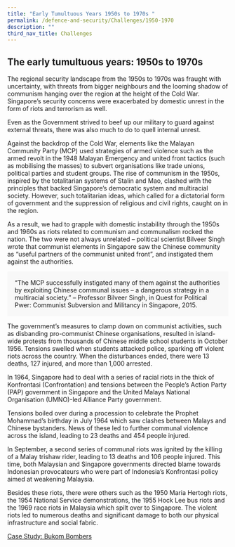 ```yaml
---
title: "Early Tumultuous Years 1950s to 1970s "
permalink: /defence-and-security/Challenges/1950-1970
description: ""
third_nav_title: Challenges
---
```

## The early tumultuous years: 1950s to 1970s

The regional security landscape from the 1950s to 1970s was fraught with uncertainty, with threats from bigger neighbours and the looming shadow of communism hanging over the region at the height of the Cold War. Singapore’s security concerns were exacerbated by domestic unrest in the form of riots and terrorism as well. 

Even as the Government strived to beef up our military to guard against external threats, there was also much to do to quell internal unrest. 

Against the backdrop of the Cold War, elements like the Malayan Community Party (MCP) used strategies of armed violence such as the armed revolt in the 1948 Malayan Emergency and united front tactics (such as mobilising the masses) to subvert organisations like trade unions, political parties and student groups. The rise of communism in the 1950s, inspired by the totalitarian systems of Stalin and Mao, clashed with the principles that backed Singapore’s democratic system and multiracial society. However, such totalitarian ideas, which called for a dictatorial form of government and the suppression of religious and civil rights, caught on in the region.

As a result, we had to grapple with domestic instability through the 1950s and 1960s as riots related to communism and communalism rocked the nation. The two were not always unrelated – political scientist Bilveer Singh wrote that communist elements in Singapore saw the Chinese community as “useful partners of the communist united front”, and instigated them against the authorities. 

<div style="border:0px solid #0505f8;background-color:#f8f8f8;padding:1.2em;">
“The MCP successfully instigated many of them against the authorities by exploiting Chinese communal issues – a dangerous strategy in a multiracial society.” – Professor Bilveer Singh, in Quest for Political Pwer: Communist Subversion and Militancy in Singapore, 2015. 
</div> 

The government’s measures to clamp down on communist activities, such as disbanding pro-communist Chinese organisations, resulted in island-wide protests from thousands of Chinese middle school students in October 1956. Tensions swelled when students attacked police, sparking off violent riots across the country. When the disturbances ended, there were 13 deaths, 127 injured, and more than 1,000 arrested.

In 1964, Singapore had to deal with a series of racial riots in the thick of Konfrontasi (Confrontation) and tensions between the People’s Action Party (PAP) government in Singapore and the United Malays National Organisation (UMNO)-led Alliance Party government. 

Tensions boiled over during a procession to celebrate the Prophet Mohammad’s birthday in July 1964 which saw clashes between Malays and Chinese bystanders. News of these led to further communal violence across the island, leading to 23 deaths and 454 people injured.

In September, a second series of communal riots was ignited by the killing of a Malay trishaw rider, leading to 13 deaths and 106 people injured. This time, both Malaysian and Singapore governments directed blame towards Indonesian provocateurs who were part of Indonesia’s Konfrontasi policy aimed at weakening Malaysia.

Besides these riots, there were others such as the 1950 Maria Hertogh riots, the 1954 National Service demonstrations, the 1955 Hock Lee bus riots and the 1969 race riots in Malaysia which spilt over to Singapore. The violent riots led to numerous deaths and significant damage to both our physical infrastructure and social fabric.


[Case Study: Bukom Bombers](/defence-and-security/case-studies/bukombombers)